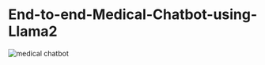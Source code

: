 # End-to-end-Medical-Chatbot-using-Llama2

![medical chatbot](https://github.com/Patsonu63/end-Medical-Chatbot-using-Llama2/assets/79435290/7b2a35d3-7276-4613-8fee-c6d31ced3953)
